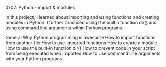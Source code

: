 0x02. Python - import & modules

In this project, I learned about importing and using functions and creating modules in Python. I further practiced using the builtin function dir() and using command line arguments within Python programs.

General
Why Python programming is awesome
How to import functions from another file
How to use imported functions
How to create a module
How to use the built-in function dir()
How to prevent code in your script from being executed when imported
How to use command line arguments with your Python programs
